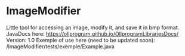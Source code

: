 # ImageModifier
Little tool for accessing an image, modify it, and save it in bmp format. 
JavaDocs here: https://ollprogram.github.io/OllprogramLibrariesDocs/ 
Version: 1.0 
Exemple of use here (need to be updated soon): /ImageModifier/tests/exemple/Example.java
